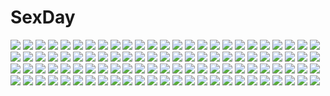 # SexDay
![](https://konachan.com/jpeg/7ad2ef0b2ec733da25921d4905cb079d/Konachan.com%20-%20185541%20anal%20anus%20blush%20bow%20breasts%20brown_hair%20game_cg%20long_hair%20marmalade%20navel%20nipples%20panties%20penis%20pussy%20red_eyes%20sex%20topless%20uncensored%20underwear%20wet.jpg)
![](https://konachan.com/jpeg/1001ac48ea2932be5c9478a86475d08a/Konachan.com%20-%20139881%20gumi%20marirero_a%20night%20original%20stars%20vocaloid.jpg)
![](https://konachan.com/image/4f37135909005c20d5d4fd32f8ff092c/Konachan.com%20-%2067075%20aqua_eyes%20aqua_hair%20elbow_gloves%20etou_%28cherry7%29%20flowers%20gloves%20hatsune_miku%20long_hair%20twintails%20vocaloid%20wedding_attire.jpg)
![](https://konachan.com/image/82410073405cfa0b3c67a2fcc881083f/Konachan.com%20-%20106178%20braids%20choker%20clouds%20drink%20forest%20glasses%20group%20hat%20headband%20izayoi_sakuya%20maid%20male%20night%20pantyhose%20sky%20stars%20touhou%20tree%20twintails%20vampire.jpg)
![](https://konachan.com/image/b11f9715bd288d0dc23289fc38f97ad1/Konachan.com%20-%2063940%20favorite%20game_cg%20hoshizora_no_memoria%20tagme.jpg)
![](https://konachan.com/image/1d32656591128f176ad4d85bf7d7b527/Konachan.com%20-%207865%20calendar%20card_captor_sakura%20daidouji_tomoyo%20kinomoto_sakura%20moonknives.jpg)
![](https://konachan.com/image/3302943bb87ee17d200f1bc3b0433e23/Konachan.com%20-%20226707%20agekichi%20aqua_eyes%20ass%20beach%20bikini%20breasts%20cleavage%20clouds%20hat%20hug%20long_hair%20navel%20original%20shorts%20sky%20swimsuit%20twintails%20water%20wink%20wristwear.jpg)
![](https://konachan.com/image/9bcbe41ad574c785af148f1399a7a5b3/Konachan.com%20-%20184525%20black_hair%20blue_eyes%20blush%20bra%20breasts%20cleavage%20hazuki_natsu%20long_hair%20original%20see_through%20shorts%20underwear.jpg)
![](https://konachan.com/jpeg/b64552664ed73f2e9c0571caf04b4846/Konachan.com%20-%20272721%20ass%20ball%20blue_hair%20blush%20bra%20cameltoe%20game_cg%20long_hair%20mirror_%28game%29%20panties%20succubus_leah%20tagme_%28artist%29%20thighhighs%20underwear%20yellow_eyes.jpg)
![](https://konachan.com/image/bf0ae4e52906cc158ad5006607974f15/Konachan.com%20-%20115928%20animal_ears%20black_hair%20breasts%20game_cg%20long_hair%20nipples%20nude%20rajyo_setsura%20rasetsu%20tail.jpg)
![](https://konachan.com/image/6bc7952df342b86224dfd4a1bbdec850/Konachan.com%20-%2046411%20blonde_hair%20building%20city%20green_eyes%20headphones%20nekoita%20sky%20thighhighs.jpg)
![](https://konachan.com/image/bf077238a7d3c12c19d777f196b7bf2f/Konachan.com%20-%2064446%20kazehaya_shouta%20kimi_ni_todoke%20kuronuma_sawako.jpg)
![](https://konachan.com/jpeg/05f49ae42b1759f83811aaf90f710754/Konachan.com%20-%20230077%20blush%20brown_eyes%20game_cg%20katagiri_aika%20red_hair%20reminiscence%20ribbons%20short_hair%20shorts%20tigre_soft%20tomose_shunsaku.jpg)
![](https://konachan.com/image/21f30871f2d7a8184c84912e1a54b33e/Konachan.com%20-%20145592%20ass%20breasts%20brown_eyes%20brown_hair%20chain%20collar%20nipples%20nude%20short_hair%20tagme.jpg)
![](https://konachan.com/image/0e1201ac9ea63bcf51d08330662318e9/Konachan.com%20-%20243966%20ame_sagari%20boots%20building%20dark%20original%20snow%20sunset%20water%20winter.jpg)
![](https://konachan.com/image/aa42405eb3fdb8e9d03a422d1e403511/Konachan.com%20-%20109166%20animal%20ariados%20caterpie%20nintendo%20pokemon%20purple_eyes%20purple_hair%20red_eyes%20scizor%20scyther%20short_hair%20tree%20tsukushi%20weedle%20yellow_eyes.jpg)
![](https://konachan.com/jpeg/7274223096b78db24e88f543742bb9fe/Konachan.com%20-%2039025%20blue_hair%20red_eyes%20touka_gettan%20vector.jpg)
![](https://konachan.com/image/fd7e4ec7a5fe9f72b3ecc9794601f2a5/Konachan.com%20-%20236267%20animal%20bear%20black_hair%20blue%20blue_hair%20brown_eyes%20green_eyes%20group%20kneehighs%20long_hair%20original%20penguin%20phone%20short_hair%20skirt%20train%20twintails.jpg)
![](https://konachan.com/image/3b6404d11f1371487d1d16a4d1836da1/Konachan.com%20-%20256411%20arsenixc%20forbidden_fairy_tales%20forest%20grass%20logo%20nobody%20scenic%20tree%20water%20watermark.jpg)
![](https://konachan.com/image/fb55c5909c10fc8a9bb64c39633c69a2/Konachan.com%20-%2043677%20haruka_ni_aogi_uruwashi_no%20takatsuki_tonoko.jpg)
![](https://konachan.com/jpeg/3a86fcc0bd250da6f2f098b7e1df84ef/Konachan.com%20-%20137537%20berochu%20blonde_hair%20blue_eyes%20breasts%20censored%20game_cg%20long_hair%20nakano_sora%20nipples%20penis%20pubic_hair%20pussy%20pussy_juice%20sex%20silkys_plus%20waitress.jpg)
![](https://konachan.com/image/9be7d3597d5be391825561557f1c91ea/Konachan.com%20-%2072674%20durarara%21%21%20heiwajima_shizuo%20saika.jpg)
![](https://konachan.com/jpeg/742ecb14218f89ba5fa218f1f700901f/Konachan.com%20-%20170731%20bed%20black_hair%20blue_eyes%20blush%20breasts%20censored%20cum%20game_cg%20itou_life%20long_hair%20navel%20nipples%20nude%20open_shirt%20penis%20pink_hair%20pussy%20sex%20twintails%20wet.jpg)
![](https://konachan.com/jpeg/e709fd44742c2ae66f16c19d80ba1d59/Konachan.com%20-%20253303%20aqua_eyes%20black_hair%20blush%20breasts%20brown_hair%20flat_chest%20gray_eyes%20group%20long_hair%20nipples%20nude%20shinya%20shirobako%20short_hair%20twintails%20wet%20yano_erika.jpg)
![](https://konachan.com/jpeg/6c6fa2614227621c09b80465102c9d18/Konachan.com%20-%20243608%202girls%20apple%20barefoot%20book%20cake%20clouds%20dress%20drink%20flowers%20food%20fruit%20grass%20hat%20park%20petals%20red_hair%20scenic%20sky%20sleeping%20tree%20twintails%20water.jpg)
![](https://konachan.com/image/da54cebf4099e531d72f7e6960c72c74/Konachan.com%20-%20275022%20blue_eyes%20blue_hair%20bow%20cirno%20dress%20fairy%20fang%20gloves%20goth-loli%20hito_komoru%20lolita_fashion%20short_hair%20touhou%20wings.jpg)
![](https://konachan.com/image/e1833c2d97624486523021edfe09f818/Konachan.com%20-%2028233%20alice_parade%20animal_ears%20catgirl%20censored%20game_cg%20kimagure_neko%20nipples%20pussy%20spread_pussy%20unisonshift.jpg)
![](https://konachan.com/image/c9a07d4358b601956118bef3f139a2a6/Konachan.com%20-%20178243%20animal%20animal_ears%20boots%20cat%20dress%20garter%20hat%20hys122211%20mask%20original%20robot%20short_hair.jpg)
![](https://konachan.com/image/ecaa34ba7d583adadb99a549274d13a7/Konachan.com%20-%204920%20haman_karn%20mobile_suit_gundam%20tagme.jpg)
![](https://konachan.com/image/be6de5f4b72fde724f15ca341f2dba92/Konachan.com%20-%20298287%20animal_ears%20breasts%20censored%20cum%20ibuki_tsubasa%20idolmaster%20idolmaster_million_live%21%20japanese_clothes%20kirewisha%20nipples%20short_hair.jpg)
![](https://konachan.com/jpeg/59d2c8653c20ef90bbbd14790509a10c/Konachan.com%20-%20264500%20brown_hair%20gloves%20gun%20gun_gale_online%20hat%20kohiruimaki_karen%20llenn_%28sao%29%20loli%20maosame%20military%20pink_eyes%20short_hair%20sword_art_online%20weapon.jpg)
![](https://konachan.com/jpeg/f7f28c95f76c21621c3c7641a707838f/Konachan.com%20-%20224967%20ass%20blonde_hair%20bra%20breasts%20cameltoe%20cleavage%20couch%20dark_skin%20green_eyes%20mirisha%20necklace%20original%20panties%20phone%20skirt%20socks%20underwear%20wink.jpg)
![](https://konachan.com/image/12b542d5467c9f53d6507311aa6adc63/Konachan.com%20-%2068414%20animal_ears%20maid%20rei%20rei%27s_room%20tagme.jpg)
![](https://konachan.com/image/5e09c993ddc974c22040c117fe9541cf/Konachan.com%20-%20206134%20building%20city%20clouds%20k_kanehira%20landscape%20nobody%20original%20scenic%20sky%20tree%20water%20watermark.jpg)
![](https://konachan.com/jpeg/be0c7f9c07e076ea519fc68642731557/Konachan.com%20-%20168796%20black_hair%20crown%20gloves%20green_eyes%20short_hair%20skirt%20thighhighs%20tsukema_tsukeru_%28vocaloid%29%20vocaloid%20wand%20wink.jpg)
![](https://konachan.com/image/15d4d4fc666a918f06b8174d926504e3/Konachan.com%20-%2066005%20amatsu_touko%20blush%20hinata_mutsuki%20marginal_skip%20moonstone%20thighhighs.jpg)
![](https://konachan.com/jpeg/fef6ab387caa0e85e47b1ff05cc79220/Konachan.com%20-%20260686%20anus%20aqua_hair%20ass%20blush%20bodysuit%20censored%20darling_in_the_franxx%20ginhaha%20green_eyes%20pussy%20pussy_juice%20short_hair%20spread_legs%20waifu2x.jpg)
![](https://konachan.com/jpeg/32e0b1fa05695c4a40a43869a50e8fe2/Konachan.com%20-%2045787%20cc%20code_geass%20green_hair%20long_hair%20school_swimsuit%20swimsuit%20yellow_eyes.jpg)
![](https://konachan.com/image/cfb260465bac20f885bd81b61d983c87/Konachan.com%20-%2066706%20destinybones%20madara%20natsume_yuujinchou.jpg)
![](https://konachan.com/image/725bc3e542eae275bb21dddbd99ff10c/Konachan.com%20-%2090471%20alcot%20alcot_honey_comb%20kicking_horse_rhapsody%20mutou_kurihito%20orina_nobara%20school_uniform%20thighhighs.jpg)
![](https://konachan.com/image/a251e5dc6733d0ab8807e3a5d5611acd/Konachan.com%20-%2021012%20cherry_blossoms%20clouds%20crying%20elfen_lied%20flowers%20horns%20lucy_%28elfen_lied%29%20pink_hair%20rainbow%20red_eyes%20short_hair%20sky%20tears.jpg)
![](https://konachan.com/jpeg/b002c77f5382c411cc377f749ebaa26f/Konachan.com%20-%207808%20pointed_ears%20primula%20shuffle.jpg)
![](https://konachan.com/image/ac132719d6c7d9c12984e78b8a5253db/Konachan.com%20-%20157621%20animal_ears%20catgirl%20chen%20dress%20flowers%20foxgirl%20hat%20shihou_%28g-o-s%29%20tail%20touhou%20umbrella%20yakumo_ran%20yakumo_yukari.jpg)
![](https://konachan.com/image/cf9174d72f3895cc54190696540f5e2d/Konachan.com%20-%2051513%20tengen_toppa_gurren_lagann%20yoko_littner.jpg)
![](https://konachan.com/jpeg/ac4ac01fb42b6aae7005ea666205db61/Konachan.com%20-%20164570%20bikini%20golden_darkness%20kotegawa_yui%20run_elsie_jewelria%20sairenji_haruna%20sawada_mio%20school_swimsuit%20swimsuit%20to_love_ru%20transparent%20vector%20yuuki_rito.jpg)
![](https://konachan.com/image/e33644501da0e0560f50833cbff3f879/Konachan.com%20-%20299607%202girls%20animal%20arknights%20barefoot%20cat%20couch%20green_eyes%20green_hair%20horns%20instrument%20logo%20long_hair%20navel%20piano%20pink_eyes%20purple_hair%20tattoo%20twintails.jpg)
![](https://konachan.com/image/b54e4b8421f3a05b24a4d4477db16470/Konachan.com%20-%20124336%20aqua_eyes%20aqua_hair%20breasts%20collar%20league_of_legends%20long_hair%20nipples%20nude%20oni-noboru%20pussy%20sona_buvelle%20thighhighs%20twintails%20uncensored.jpg)
![](https://konachan.com/jpeg/ded4cab136be808024ad9b33294ac506/Konachan.com%20-%20288877%20black_eyes%20black_hair%20blush%20cape%20cropped%20demon%20green_eyes%20group%20hat%20horns%20long_hair%20nijisanji%20red_hair%20roll_okashi%20short_hair%20white_hair%20yuzuki_roa.jpg)
![](https://konachan.com/image/bfd346fb974da8f4d9a708f5b55a69b0/Konachan.com%20-%2020105%20ichigo_mashimaro%20itou_chika.jpg)
![](https://konachan.com/jpeg/be75f1fb98b3f4d6d75c3535b9e5e894/Konachan.com%20-%20229278%20aliasing%20black_hair%20building%20city%20dress%20dyolf%20hibike%21_euphonium%20kousaka_reina%20long_hair%20night%20purple_eyes%20scenic.jpg)
![](https://konachan.com/image/fbc187e3a97658efb701a0ad66be3b3b/Konachan.com%20-%2061288%20all_male%20black_hair%20bow%20brown_eyes%20brown_hair%20drink%20green_eyes%20hiei_jaganshi%20kurama%20long_hair%20male%20red_hair%20short_hair%20smoking%20suit%20yu_yu_hakusho.jpg)
![](https://konachan.com/jpeg/155990756524ab66eba556dce09467d4/Konachan.com%20-%20201954%20blue%20blue_hair%20dress%20flowers%20hatsune_miku%20long_hair%20scan%20stars%20summer_dress%20tidsean%20twintails%20vocaloid%20water%20wet%20wristwear.jpg)
![](https://konachan.com/jpeg/74ecb116b896266b2fcd0f4af11bdc09/Konachan.com%20-%20128211%20animal_ears%20black_hair%20japanese_clothes%20miko%20murzac%20original%20pink%20purple_eyes%20short_hair%20valentine.jpg)
![](https://konachan.com/jpeg/6e2a9d96f24776df63016bece4a97f2c/Konachan.com%20-%20126090%20akantor%20aqua_hair%20blue_eyes%20blush%20breasts%20dark_skin%20espinas%20gray_hair%20group%20horns%20long_hair%20lunastra%20navel%20nipples%20red_eyes%20tail%20tigrex%20wings%20yui.h.jpg)
![](https://konachan.com/jpeg/f6df991d18e58c41099c360dae3f3ce6/Konachan.com%20-%20237206%20aqua_eyes%20black_hair%20braids%20crossover%20dress%20gloves%20hat%20instrument%20long_hair%20male%20necklace%20piano%20pink_hair%20skirt%20sword%20thighhighs%20weapon%20yamucha.jpg)
![](https://konachan.com/jpeg/8d2fe5bbf3a970025544771305b4592f/Konachan.com%20-%20189082%20anus%20apron%20ass%20ass_grab%20black_hair%20blush%20breasts%20game_cg%20long_hair%20nipples%20nude%20penis%20pussy%20pussy_juice%20red_eyes%20sex%20syroh%20topless%20uncensored.jpg)
![](https://konachan.com/image/db6443a33d7c34161deea7e83d6da8e8/Konachan.com%20-%2024381%20hyung-tae_kim%20magna_carta.jpg)
![](https://konachan.com/jpeg/fa394db110309946902d09fc48664c04/Konachan.com%20-%20220020%20akame_%28akamiru%29%20blush%20brown_hair%20katou_megumi%20ponytail%20saenai_heroine_no_sodatekata%20school_uniform%20yellow_eyes.jpg)
![](https://konachan.com/jpeg/eaf242b8c223d5b9ba345ed1283a8c8a/Konachan.com%20-%20166597%20ankoromochi%20black_hair%20bow%20clouds%20game_cg%20katsuranomiya_saya%20long_hair%20peassoft%20ponytail%20red_eyes%20ribbons%20satou_satoru%20school_uniform%20skirt%20twintails.jpg)
![](https://konachan.com/image/d1b3912561c7f46f89593038110f963a/Konachan.com%20-%20198870%20anus%20ass%20censored%20garter_belt%20green_eyes%20idolmaster%20long_hair%20panties%20panty_pull%20ponytail%20pubic_hair%20stockings%20thighhighs%20topless%20underwear.jpg)
![](https://konachan.com/image/b7eccf5946215a3e469de400659ef6d3/Konachan.com%20-%20276822%20ass%20black_hair%20blush%20breasts%20cameltoe%20nijisanji%20nuezou%20open_shirt%20panties%20pantyhose%20phone%20scan%20shirt_lift%20short_hair%20skirt%20underwear%20yellow_eyes.jpg)
![](https://konachan.com/image/449978d5b8ac1b36c6e08b6d90affcd2/Konachan.com%20-%20110305%20kagamine_rin%20vocaloid%20white.jpg)
![](https://konachan.com/image/b2cffb0e595b4ec0581c3a62e0b6d57f/Konachan.com%20-%2033752%20breasts%20cleavage%20rio%20super_blackjack.jpg)
![](https://konachan.com/jpeg/642262f000cda0319169dd057955c711/Konachan.com%20-%20160791%20black_hair%20red_eyes%20shameimaru_aya%20spitfire99%20touhou%20wings.jpg)
![](https://konachan.com/jpeg/a51a588e61a32ccf911d707c9bfaf177/Konachan.com%20-%20305563%20animal_ears%20anus%20barefoot%20blonde_hair%20blush%20bondage%20breasts%20foxgirl%20kaian%20navel%20nipples%20nude%20original%20pussy%20red_eyes%20short_hair%20tail%20uncensored%20white.jpg)
![](https://konachan.com/image/1de4789e13796f1afafba2f51b6d561d/Konachan.com%20-%20125650%20erect_nipples%20original%20sleeping%20yadapot.jpg)
![](https://konachan.com/image/a1b2fc39049a95b00d2f742882536be7/Konachan.com%20-%20216269%20enka_%28aknne%29%20lily_%28vocaloid%29%20vocaloid.jpg)
![](https://konachan.com/image/b308fa3e6820be950528721110ff31bb/Konachan.com%20-%20240887%20all_male%20brown_eyes%20capura_lin%20gray_hair%20instrument%20long_hair%20male%20petals%20yellow_eyes.jpg)
![](https://konachan.com/jpeg/79b60f4f0185393a9f50c141a219d0cd/Konachan.com%20-%20275452%20animal_ears%20aqua_eyes%20blonde_hair%20breasts%20butterfly%20foxgirl%20long_hair%20magic%20miko%20no_bra%20nopan%20original%20tachimi_%28basue%29%20tail%20undressing.jpg)
![](https://konachan.com/image/d37d782b8b86f161dcb08bb475d36d94/Konachan.com%20-%2047913%20mito_mashiro%20moekibara_fumitake%20tayutama.jpg)
![](https://konachan.com/image/50fd96dbcdbc65fdde12051a17075838/Konachan.com%20-%2027451%20darker_than_black%20yin.jpg)
![](https://konachan.com/image/65e4076f41f83de0f385ccc7a50322dd/Konachan.com%20-%20145904%20animal%20animal_ears%20bear%20bed%20blush%20bow%20braids%20foxgirl%20long_hair%20nopan%20orange_hair%20original%20panda%20purple_eyes%20renaoka%20tail%20thighhighs%20wristwear.jpg)
![](https://konachan.com/jpeg/939f62f7cf0c0cf7577b597caa22401a/Konachan.com%20-%20217960%20bikini%20breasts%20cleavage%20forest%20game_cg%20grass%20horns%20pointed_ears%20red_hair%20suzuhira_hiro%20swimsuit%20traveling_stars%20tree%20water%20yellow_eyes.jpg)
![](https://konachan.com/image/bbd87d3704f84e2be5916db1032f0032/Konachan.com%20-%2054039%20bikini%20original%20polychromatic%20senmu%20swimsuit.jpg)
![](https://konachan.com/image/e004853c7082acc23ee090b59eff833b/Konachan.com%20-%20100445%20accelerator%20brown_hair%20choker%20last_order%20short_hair%20sleeping%20to_aru_majutsu_no_index%20white_hair.jpg)
![](https://konachan.com/image/8c8f1ad08e1d6e883811028efd45c9c6/Konachan.com%20-%2063324%20houraisan_kaguya%20paseri%20touhou.jpg)
![](https://konachan.com/jpeg/72db2fa223406725e7adbeabf96a26a5/Konachan.com%20-%2076306%20angel_beats%21%20fujimaki%20nakamura_yuri%20noda%20weapon.jpg)
![](https://konachan.com/image/143fd904c64d0d05630812982e65b391/Konachan.com%20-%2068529%20audrey_burn%20mecha%20mobile_suit_gundam%20mobile_suit_gundam_unicorn%20riddhe_marcenas%20rx-0_unicorn_gundam.jpg)
![](https://konachan.com/jpeg/9f26e3d7cfba002a64a3edf0d5260e2b/Konachan.com%20-%20204451%20hata_no_kokoro%20long_hair%20mask%20red_eyes%20touhou%20tsuzumi-ko.jpg)
![](https://konachan.com/jpeg/ad2bbf7bfcd56bc31a62a31ad669dfad/Konachan.com%20-%20221050%20bikini_top%20black_hood%20gloves%20gun%20hoodie%20kamezaemon%20original%20red%20torn_clothes%20weapon.jpg)
![](https://konachan.com/image/38e27d3266588ea4b92d1ed0e2209d66/Konachan.com%20-%20297012%20anthropomorphism%20atlanta_%28kancolle%29%20brown_hair%20gloves%20gray_eyes%20hat%20jpeg_artifacts%20kantai_collection%20long_hair%20sabakuomoto%20twintails.jpg)
![](https://konachan.com/image/652611374884f23622a5419ecc6d3236/Konachan.com%20-%20112088%202girls%20barefoot%20bell%20bikini%20blush%20breasts%20catgirl%20choker%20cleavage%20food%20garter%20kiss%20long_hair%20navel%20original%20sayori%20shoujo_ai%20swimsuit%20tail%20wink.jpg)
![](https://konachan.com/jpeg/d3543065782074eae089f21e28928011/Konachan.com%20-%20273912%20aqua_eyes%20black_hair%20borisx%20close%20original%20robot%20short_hair%20techgirl.jpg)
![](https://konachan.com/image/febeba48f9e523607dc7c84ced8eb4b7/Konachan.com%20-%20282595%20building%20clouds%20nobody%20original%20scenic%20sennotane%20sky%20sunset%20tree.jpg)
![](https://konachan.com/image/41b27bd0ee4f24213df6ed7d90c15443/Konachan.com%20-%20249057%20all_male%20aqua_eyes%20astolfo%20braids%20brown_hair%20close%20fate_%28series%29%20glasses%20long_hair%20male%20pink_eyes%20pink_hair%20ponytail%20short_hair%20signed%20trap.jpg)
![](https://konachan.com/image/3c300e67c2ea9dca08e91531e485d3b1/Konachan.com%20-%20299816%20girl_cafe_gun_%28game%29%20japanese_clothes%20logo%20long_hair%20night%20nora_moon%20rococo_%28girl_cafe_gun%29%20stars%20su_xiaozhen%20tagme_%28artist%29.jpg)
![](https://konachan.com/jpeg/7c504ab31e3e606da8e14860e011a98b/Konachan.com%20-%20208682%20breasts%20cleavage%20endouvocalotyu%20headphones%20long_hair%20megurine_luka%20pink_hair%20vocaloid.jpg)
![](https://konachan.com/image/143379fd6b71dc55568dfe9a805f0733/Konachan.com%20-%2061911%20hatsune_miku%20vocaloid.jpg)
![](https://konachan.com/image/278e3ddeb267e304b4f1c6c7765f69c9/Konachan.com%20-%20127423%20e.k.%20tagme.jpg)
![](https://konachan.com/image/a0fb3ae52b265f42292a945db943a1c4/Konachan.com%20-%2074583%20akahige%20akiyama_mio%20group%20hirasawa_yui%20ichigo_mashimaro%20k-on%21%20kotobuki_tsumugi%20loli%20parody%20tainaka_ritsu.jpg)
![](https://konachan.com/image/c01b82fa6b0f69c558f15f683a330ea4/Konachan.com%20-%20174217%20black_hair%20building%20gloves%20original%20petals%20robot%20ul283.jpg)
![](https://konachan.com/jpeg/6662834864eebb00cb83e94ef547556f/Konachan.com%20-%20111444%20aaaa%20blush%20breasts%20brown_eyes%20brown_hair%20nipples%20original%20white.jpg)
![](https://konachan.com/image/b2892b76506d6b4b97233310400e4c6f/Konachan.com%20-%20112466%20blue_eyes%20blue_hair%20close%20forest%20hat%20hyuuga_azuri%20kawashiro_nitori%20short_hair%20touhou%20tree%20twintails.jpg)
![](https://konachan.com/image/734a10de6cd80653ddedd2fa5f02fca9/Konachan.com%20-%20155097%202girls%20animal_ears%20catgirl%20hatsune_miku%20kagamine_rin%20mnmktn%20vocaloid.jpg)
![](https://konachan.com/image/66b290ec5eada649d2e758d8bc26a0a0/Konachan.com%20-%20187555%20glasses%20gloves%20original%20panamaman%20red_hair.jpg)
![](https://konachan.com/image/8388cfabed8fa01404b9d171e92b0ba2/Konachan.com%20-%20118568%20halloween%20hatsune_miku%20mrs.pumpkins_comical_dream_%28vocaloid%29%20vocaloid.jpg)
![](https://konachan.com/jpeg/2cee40c001f155f34f3bc94566d818fc/Konachan.com%20-%20275001%20anus%20aqua_eyes%20blush%20bra%20breasts%20catgirl%20censored%20kneehighs%20long_hair%20original%20panties%20penis%20pink_hair%20pussy%20sex%20shirt%20skirt%20tail%20tie%20underwear%20white.jpg)
![](https://konachan.com/image/ebcd5aa38920c47abf45f4aa47caa151/Konachan.com%20-%20176626%20brown_eyes%20brown_hair%20marushin_%28denwa0214%29%20nipples%20nipple_slip%20shinohara_katsumi%20spocon%21%20swimsuit%20undressing.jpg)
![](https://konachan.com/jpeg/1eb12c8c398b9a9bcdd04f204f661e7a/Konachan.com%20-%20270763%20all_male%20black_hair%20book%20dangan-ronpa%20flowers%20male%20new_dangan-ronpa_v3%20saihara_shuichi%20school_uniform%20short_hair%20signed%20water%20yellow_eyes.jpg)
![](https://konachan.com/jpeg/b1a19e1000eb48998c2acc55c1be952e/Konachan.com%20-%20252056%20black_hair%20building%20clouds%20kneehighs%20long_hair%20mocha_%28cotton%29%20original%20ponytail%20scenic%20school_uniform%20skirt%20sky%20stairs.jpg)
